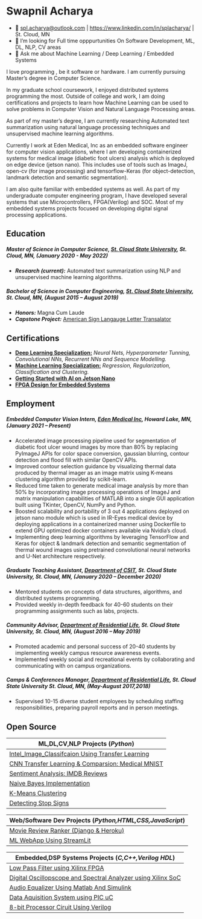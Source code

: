 <!--
### Hi there 👋
**splAcharya/splAcharya** is a ✨ _special_ ✨ repository because its `README.md` (this file) appears on your GitHub profile.
- 🔭 I’m currently working on Machine Learning /  Deep Learning / Computer Vision/  Natural Language Processing 
- 🌱 I’m currently learning  Computer Vision, Natural Language Processing
- 👯 I’m looking to collaborate on any Machine Learning / Deep Learning Projects
- 🤔 I’m looking for help with 
- 💬 Ask me about Machine Learning / Deep Learning
- 📫 How to reach me: spl.acharya@outlook.com | https://www.linkedin.com/public-profile/in/splacharya/
- 😄 Pronouns: He/His/Him
- ⚡ Fun fact: 
Here are some ideas to get you started:

# Swapnil Acharya
- 
- 🔭 I’m currently working on getting certifications, doing projects on Deep Learning Feild.
- 🌱 I’m currently learning  Computer Vision, Natural Language Processing
- 👯 I’m looking to collaborate on any Machine Learning / Deep Learning Projects
- 🤔 I’m looking for help with finding Full time opppurtunities On Software Development, ML, DL, NLP, CV areas
- 💬 Ask me about Machine Learning / Deep Learning / Embedded Systems
- 😄 Pronouns: He/His/Him
-->


# Swapnil Acharya 
- 📧 spl.acharya@outlook.com | https://www.linkedin.com/in/splacharya/ | St. Cloud, MN
- 🤔 I’m looking for Full time opppurtunities On Software Development, ML, DL, NLP, CV areas
- 💬 Ask me about Machine Learning / Deep Learning / Embedded Systems

<p>
I love programming , be it software or hardware. I am currently pursuing Master’s degree in Computer Science.

In my graduate school coursework, I enjoyed distributed systems programming the most. Outside of college and work, I am doing certifications and projects to learn how Machine Learning can be used to solve problems in Computer Vision and Natural Language Processing areas.

As part of my master’s degree, I am currently researching Automated text summarization using natural language processing techniques and unsupervised machine learning algorithms.

Currently I work at Eden Medical, Inc as an embedded software engineer for computer vision applications, where I am developing containerized systems for medical image (diabetic foot ulcers) analysis which is deployed on edge device (jetson nano). This includes use of tools such as ImageJ, open-cv (for image processing) and tensorflow-Keras (for object-detection, landmark detection and semantic segmentation).

I am also quite familiar with embedded systems as well. As part of my undergraduate computer engineering program, I have developed several systems that use Microcontrollers, FPGA(Verilog) and SOC. Most of my embedded systems projects focused on developing digital signal processing applications.
</p>


 
## Education
##### Master of Science in Computer Science, [St. Cloud State University](https://www.stcloudstate.edu/graduate/computer-science/default.aspx), St. Cloud, MN, ***(January 2020 - May 2022)***
* ***Research (current):*** Automated text summarization using NLP and unsupervised machine learning algorithms.


##### Bachelor of Science in Computer Engineering, [St. Cloud State University](https://www.stcloudstate.edu/ece/), St. Cloud, MN, ***(August 2015 – August 2019)***
* ***Honors:*** Magna Cum Laude
* ***Capstone Project:*** [American Sign Langauge Letter Transalator](https://github.com/splAcharya/ASL_Alphabet_Translator)
 
## Certifications
* **[Deep Learning Specialization:](https://www.coursera.org/account/accomplishments/specialization/certificate/EHD8WC7H4US7)** *Neural Nets, Hyperparameter Tunning, Convolutional NNs, Recurrent NNs and Sequence Modelling.*
* **[Machine Learning Specialization:](https://www.coursera.org/account/accomplishments/specialization/certificate/MJEYUZ4HEBA4)** *Regression, Regularization, Classification and Clustering.*
* **[Getting Started with AI on Jetson Nano](https://courses.nvidia.com/certificates/ef8081f9bd124bd59be690b042ce856e)**
* **[FPGA Design for Embedded Systems](https://www.coursera.org/account/accomplishments/certificate/55HT8L4YN4LL)**


## Employment

##### Embedded Computer Vision Intern, [Eden Medical Inc](https://www.eden-medical.com/ireyes), Howard Lake, MN,  ***(January 2021 – Present)*** <br>
* Accelerated image processing pipeline used for segmentation of diabetic foot ulcer wound images by more than 80% by replacing PyImageJ APIs for color space conversion, gaussian blurring, contour detection and flood fill with similar OpenCV APIs.
* Improved contour selection guidance by visualizing thermal data produced by thermal imager as an image matrix using K-means clustering algorithm provided by scikit-learn.
* Reduced time taken to generate medical image analysis by more than 50% by incorporating image processing operations of ImageJ and matrix manipulation capabilities of MATLAB into a single GUI application built using TKinter, OpenCV, NumPy and Python.
* Boosted scalability and portability of 3 out 4 applications deployed on jetson nano module which is used in IR-Eyes medical device by deploying applications in a containerized manner using Dockerfile to extend GPU optimized docker containers available via Nvidia’s cloud.
* Implementing deep learning algorithms by leveraging TensorFlow and Keras for object & landmark detection and semantic segmentation of thermal wound images using pretrained convolutional neural networks and U-Net architecture respectively.


##### Graduate Teaching Assistant, [Department of CSIT](https://www.stcloudstate.edu/graduate/computer-science/default.aspx), St. Cloud State University, St. Cloud, MN, ***(January 2020 – December 2020)***
* Mentored students on concepts of data structures, algorithms, and distributed systems programming.
* Provided weekly in-depth feedback for 40-60 students on their programming assignments such as labs, projects.

##### Community Advisor, [Department of Residential Life](https://www.stcloudstate.edu/reslife/), St. Cloud State University, St. Cloud, MN,  ***(August 2016 – May 2019)*** 
* Promoted academic and personal success of 20-40 students by implementing weekly campus resource awareness events.
* Implemented weekly social and recreational events by collaborating and communicating with on campus organizations.
 
##### Camps & Conferences Manager, [Department of Residential Life](https://www.stcloudstate.edu/reslife/), St. Cloud State University St. Cloud, MN,  ***(May-August 2017,2018)***
* Supervised 10-15 diverse student employees by scheduling staffing responsibilities, preparing payroll reports and in person meetings.

 
 ## Open Source
 
 | ML,DL,CV,NLP Projects (*Python*)|
 |-----------------------|
 | [Intel_Image_Classifcaion Using Transfer Learning](https://github.com/splAcharya/Intel_Image_Classification) |
 | [CNN Transfer Learning & Comparsion: Medical MNIST](https://github.com/splAcharya/Transfer_Learning_Comparision) |
 | [Sentiment Analysis: IMDB Reviews](https://github.com/splAcharya/Imdb_Reviews_Sentiment_Analysis)|
 | [Naive Bayes Implementation](https://github.com/splAcharya/Naive_Bayes_Implementation) |
 | [K-Means Clustering](https://github.com/splAcharya/K_Means_Clustering) |
 | [Detecting Stop Signs](https://github.com/splAcharya/DetectingStopSigns)|

 
 | Web/Software Dev Projects (*Python,HTML,CSS,JavaScript*)|
 |-----------------------|
 | [Movie Review Ranker (Django & Heroku)](https://github.com/splAcharya/Movie_Review_Ranker)|
 | [ML WebApp Using StreamLit](https://github.com/splAcharya/ML_WebApp_Steamlit_Python)|

 
 |Embedded,DSP Systems Projects (*C,C++,Verilog HDL*) |
 |------------------------------|
 | [Low Pass Filter using Xilinx FPGA](https://github.com/splAcharya/LowPassFilterFPGA) |
 | [Digital Oscillopscope and Spectral Analyzer using Xilinx SoC](https://github.com/splAcharya/DigitalOscilloscope_Zynq7000Soc) |
 | [Audio Equalizer Using Matlab And Simulink](https://github.com/splAcharya/AudioEqualizerMatlab_Simulink) |
 | [Data Aquisition System using PIC uC](https://github.com/splAcharya/DataAquisitionBoard_PICuC) |
 | [8-bit Processor Ciruit Using Verilog](https://github.com/splAcharya/8BitProcessorCircuit_Verilog)|
